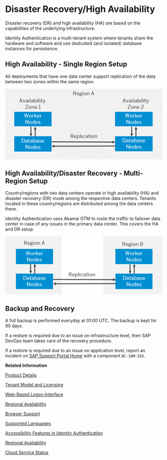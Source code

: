 <!-- loio2c1a05526b1f4f288e15ad420c4202ff -->

# Disaster Recovery/High Availability

Disaster recovery \(DR\) and high availability \(HA\) are based on the capabilities of the underlying infrastructure.



Identity Authentication is a multi-tenant system where tenants share the hardware and software and use dedicated \(and isolated\) database instances for persistence.



<a name="loio2c1a05526b1f4f288e15ad420c4202ff__section_twq_csh_lkb"/>

## High Availability - Single Region Setup

All deployments that have one data center support replication of the data between two zones within the same region.

![](images/Identity_Authentication_High_Availability_Setup_-_Single_Region_53bb09a.png)



<a name="loio2c1a05526b1f4f288e15ad420c4202ff__section_p3w_csh_lkb"/>

## High Availability/Disaster Recovery - Multi-Region Setup

Country/regions with two data centers operate in high availability \(HA\) and disaster recovery \(DR\) mode among the respective data centers. Tenants located in these country/regions are distributed among the data centers there.

Identity Authentication uses Akamai GTM to route the traffic to failover data center in case of any issues in the primary data center. This covers the HA and DR setup.

![](images/Identity_Authentication_High_Availability_-_Multi-Region_dbdd6ce.png)



<a name="loio2c1a05526b1f4f288e15ad420c4202ff__section_lbc_cbw_w4b"/>

## Backup and Recovery

A full backup is performed everyday at 01:00 UTC. The backup is kept for 90 days.

If a restore is required due to an issue on infrastructure level, then SAP DevOps team takes care of the recovery procedure.

If a restore is required due to an issue on application level, report an incident on [SAP Support Portal Home](https://support.sap.com/en/index.html) with a component `BC-IAM-IDS`.

**Related Information**  


[Product Details](product-details-4d404b1.md)

[Tenant Model and Licensing](tenant-model-and-licensing-93160eb.md "This document provides information about the tenant model, tenant licensing, and obtaining a tenant of Identity Authentication.")

[Web-Based Logon Interface](web-based-logon-interface-8e40afc.md "Service providers that delegate authentication to Identity Authentication can use two types of visualization of the web-based user interfaces for the logon pages of their applications.")

[Regional Availability](regional-availability-be600ca.md "Tenants are deployed on the productive domain accounts.ondemand.com.")

[Browser Support](browser-support-0741076.md "Information on the supported browser version for the administration console, and the end user screens of SAP Cloud Identity Services.")

[Supported Languages](supported-languages-0ea634d.md "Information on the supported languages for the administration console, and the end user screens of Identity Authentication.")

[Accessibility Features in Identity Authentication](accessibility-features-in-identity-authentication-c7b544b.md "To optimize your experience of Identity Authentication, Identity Authentication tools provide features and settings that help you use the software efficiently.")

[Regional Availability](regional-availability-be600ca.md "Tenants are deployed on the productive domain accounts.ondemand.com.")

[Cloud Service Status](https://www.sap.com/about/trust-center/cloud-service-status.html)


